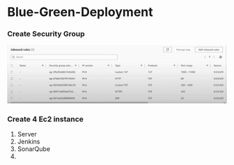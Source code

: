 # Blue-Green-Deployment

### Create Security Group

![1731052796586](image/README/1731052796586.png)

### Create 4 Ec2 instance

1. Server
2. Jenkins
3. SonarQube
4.

